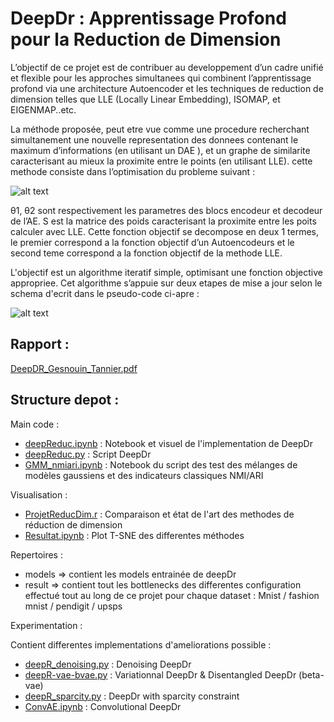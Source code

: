 # DeepDr : Apprentissage Profond pour la Reduction de Dimension

L’objectif de ce projet est de contribuer au developpement d’un cadre unifié et flexible pour les approches simultanees qui combinent l’apprentissage profond via une architecture Autoencoder et les techniques de
reduction de dimension telles que LLE (Locally Linear Embedding), ISOMAP, et EIGENMAP..etc.


La méthode proposée, peut etre vue comme une procedure recherchant simultanement une nouvelle representation des donnees contenant le maximum d’informations (en utilisant un DAE ), et un graphe de similarite caracterisant au mieux la proximite entre le points (en utilisant LLE). cette methode consiste dans l’optimisation du probleme suivant : 

![alt text](https://raw.githubusercontent.com/yannistannier/deepdr-dae-with-lle/master/images/1.png)


θ1, θ2 sont respectivement les parametres des blocs encodeur et decodeur de l’AE. S est la matrice des poids caracterisant la proximite entre les poits calculer avec LLE. Cette fonction objectif se decompose en deux
1
termes, le premier correspond a la fonction objectif d’un Autoencodeurs et le second teme correspond a la fonction objectif de la methode LLE.

L'objectif est un algorithme iteratif simple, optimisant une fonction objective appropriee. Cet algorithme s’appuie sur deux etapes de mise a jour selon le schema d'ecrit dans le pseudo-code ci-apre :

![alt text](https://raw.githubusercontent.com/yannistannier/deepdr-dae-with-lle/master/images/2.png)


## Rapport :

[DeepDR_Gesnouin_Tannier.pdf](https://raw.githubusercontent.com/yannistannier/deepdr-dae-with-lle/master/DeepDR_Gesnouin_Tannier.pdf)



## Structure depot :


Main code :  
- [deepReduc.ipynb](deepReduc.ipynb) : Notebook et visuel de l'implementation de DeepDr
- [deepReduc.py](deepReduc.py) : Script DeepDr
- [GMM_nmiari.ipynb](GMM_nmiari.ipynb) : Notebook du script des test des mélanges de modèles gaussiens et des indicateurs classiques NMI/ARI


Visualisation :
- [ProjetReducDim.r](ProjetReducDim.r) : Comparaison et état de l'art des methodes de réduction de dimension
- [Resultat.ipynb](Resultat.ipynb) : Plot T-SNE des differentes méthodes


Repertoires :
- models => contient les models entrainée de deepDr
- result => contient tout les bottlenecks des differentes configuration effectué tout au long de ce projet pour chaque dataset : Mnist / fashion mnist / pendigit / upsps


Experimentation : 

Contient differentes implementations d'ameliorations possible :
- [deepR_denoising.py](experimentation/deepR_denoising.py) : Denoising DeepDr
- [deepR-vae-bvae.py](experimentation/deepR-vae-bvae.py) : Variationnal DeepDr & Disentangled DeepDr (beta-vae)
- [deepR_sparcity.py](experimentation/deepR_sparcity.py) : DeepDr with sparcity constraint
- [ConvAE.ipynb](experimentation/ConvAE.ipynb) : Convolutional DeepDr
